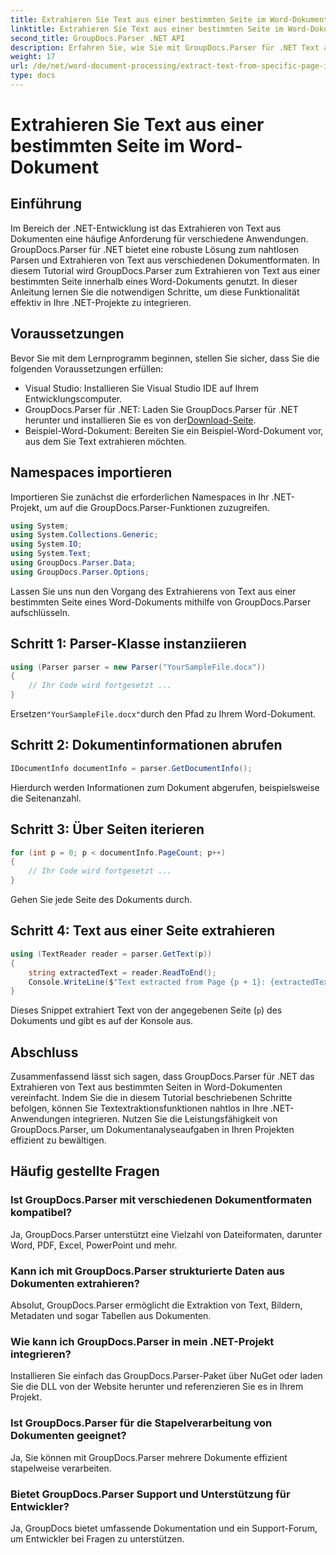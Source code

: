 ```yaml
---
title: Extrahieren Sie Text aus einer bestimmten Seite im Word-Dokument
linktitle: Extrahieren Sie Text aus einer bestimmten Seite im Word-Dokument
second_title: GroupDocs.Parser .NET API
description: Erfahren Sie, wie Sie mit GroupDocs.Parser für .NET Text aus bestimmten Seiten in Word-Dokumenten extrahieren. Integrieren Sie Textextraktionsfunktionen in Ihr .NET.
weight: 17
url: /de/net/word-document-processing/extract-text-from-specific-page-in-word-document/
type: docs
---
```

# Extrahieren Sie Text aus einer bestimmten Seite im Word-Dokument

## Einführung
Im Bereich der .NET-Entwicklung ist das Extrahieren von Text aus Dokumenten eine häufige Anforderung für verschiedene Anwendungen. GroupDocs.Parser für .NET bietet eine robuste Lösung zum nahtlosen Parsen und Extrahieren von Text aus verschiedenen Dokumentformaten. In diesem Tutorial wird GroupDocs.Parser zum Extrahieren von Text aus einer bestimmten Seite innerhalb eines Word-Dokuments genutzt. In dieser Anleitung lernen Sie die notwendigen Schritte, um diese Funktionalität effektiv in Ihre .NET-Projekte zu integrieren.
## Voraussetzungen
Bevor Sie mit dem Lernprogramm beginnen, stellen Sie sicher, dass Sie die folgenden Voraussetzungen erfüllen:
- Visual Studio: Installieren Sie Visual Studio IDE auf Ihrem Entwicklungscomputer.
-  GroupDocs.Parser für .NET: Laden Sie GroupDocs.Parser für .NET herunter und installieren Sie es von der[Download-Seite](https://releases.groupdocs.com/parser/net/).
- Beispiel-Word-Dokument: Bereiten Sie ein Beispiel-Word-Dokument vor, aus dem Sie Text extrahieren möchten.

## Namespaces importieren
Importieren Sie zunächst die erforderlichen Namespaces in Ihr .NET-Projekt, um auf die GroupDocs.Parser-Funktionen zuzugreifen.
```csharp
using System;
using System.Collections.Generic;
using System.IO;
using System.Text;
using GroupDocs.Parser.Data;
using GroupDocs.Parser.Options;
```

Lassen Sie uns nun den Vorgang des Extrahierens von Text aus einer bestimmten Seite eines Word-Dokuments mithilfe von GroupDocs.Parser aufschlüsseln.
## Schritt 1: Parser-Klasse instanziieren
```csharp
using (Parser parser = new Parser("YourSampleFile.docx"))
{
    // Ihr Code wird fortgesetzt ...
}
```
 Ersetzen`"YourSampleFile.docx"`durch den Pfad zu Ihrem Word-Dokument.
## Schritt 2: Dokumentinformationen abrufen
```csharp
IDocumentInfo documentInfo = parser.GetDocumentInfo();
```
Hierdurch werden Informationen zum Dokument abgerufen, beispielsweise die Seitenanzahl.
## Schritt 3: Über Seiten iterieren
```csharp
for (int p = 0; p < documentInfo.PageCount; p++)
{
    // Ihr Code wird fortgesetzt ...
}
```
Gehen Sie jede Seite des Dokuments durch.
## Schritt 4: Text aus einer Seite extrahieren
```csharp
using (TextReader reader = parser.GetText(p))
{
    string extractedText = reader.ReadToEnd();
    Console.WriteLine($"Text extracted from Page {p + 1}: {extractedText}");
}
```
Dieses Snippet extrahiert Text von der angegebenen Seite (`p`) des Dokuments und gibt es auf der Konsole aus.

## Abschluss
Zusammenfassend lässt sich sagen, dass GroupDocs.Parser für .NET das Extrahieren von Text aus bestimmten Seiten in Word-Dokumenten vereinfacht. Indem Sie die in diesem Tutorial beschriebenen Schritte befolgen, können Sie Textextraktionsfunktionen nahtlos in Ihre .NET-Anwendungen integrieren. Nutzen Sie die Leistungsfähigkeit von GroupDocs.Parser, um Dokumentanalyseaufgaben in Ihren Projekten effizient zu bewältigen.

## Häufig gestellte Fragen
### Ist GroupDocs.Parser mit verschiedenen Dokumentformaten kompatibel?
Ja, GroupDocs.Parser unterstützt eine Vielzahl von Dateiformaten, darunter Word, PDF, Excel, PowerPoint und mehr.
### Kann ich mit GroupDocs.Parser strukturierte Daten aus Dokumenten extrahieren?
Absolut, GroupDocs.Parser ermöglicht die Extraktion von Text, Bildern, Metadaten und sogar Tabellen aus Dokumenten.
### Wie kann ich GroupDocs.Parser in mein .NET-Projekt integrieren?
Installieren Sie einfach das GroupDocs.Parser-Paket über NuGet oder laden Sie die DLL von der Website herunter und referenzieren Sie es in Ihrem Projekt.
### Ist GroupDocs.Parser für die Stapelverarbeitung von Dokumenten geeignet?
Ja, Sie können mit GroupDocs.Parser mehrere Dokumente effizient stapelweise verarbeiten.
### Bietet GroupDocs.Parser Support und Unterstützung für Entwickler?
Ja, GroupDocs bietet umfassende Dokumentation und ein Support-Forum, um Entwickler bei Fragen zu unterstützen.